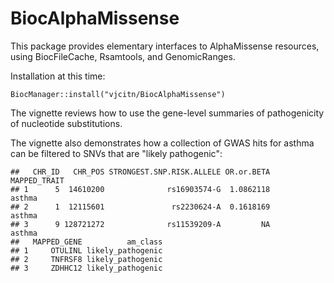 # BiocAlphaMissense

This package provides elementary interfaces to AlphaMissense resources, using BiocFileCache, Rsamtools, and GenomicRanges.

Installation at this time:

```
BiocManager::install("vjcitn/BiocAlphaMissense")
```

The vignette reviews how to use the gene-level summaries of pathogenicity
of nucleotide substitutions.

The vignette also demonstrates how a collection of 
GWAS hits for asthma can be filtered to SNVs that are "likely pathogenic":

```
##   CHR_ID   CHR_POS STRONGEST.SNP.RISK.ALLELE OR.or.BETA MAPPED_TRAIT
## 1      5  14610200              rs16903574-G  1.0862118       asthma
## 2      1  12115601               rs2230624-A  0.1618169       asthma
## 3      9 128721272              rs11539209-A         NA       asthma
##   MAPPED_GENE          am_class
## 1     OTULINL likely_pathogenic
## 2     TNFRSF8 likely_pathogenic
## 3     ZDHHC12 likely_pathogenic
```
